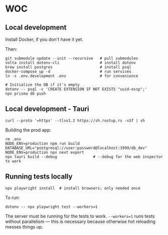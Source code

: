# WOC

## Local development

Install Docker, if you don't have it yet.

Then:

```
git submodule update --init --recursive   # pull submodules
volta install dotenv-cli                  # install dotenv
brew install postgres                     # install psql
docker-compose up -d                      # run services
ln -s .env.development .env               # for convenience

# Initialize the DB if it's empty
dotenv -- psql -c 'CREATE EXTENSION IF NOT EXISTS "uuid-ossp";'
npx prisma db push
```

## Local development - Tauri

```
curl --proto '=https' --tlsv1.2 https://sh.rustup.rs -sSf | sh
```

Building the prod app:

```
rm .env
NODE_ENV=production npm run build
DATABASE_URL="postgresql://user:password@localhost:3999/db_dev" NODE_ENV=production npx next export
npx tauri build --debug                # --debug for the web inspector to work
```

## Running tests locally

```
npx playwright install  # install browsers; only needed once
```

To run:

```
dotenv -- npx playwright test --workers=1
```

The server must be running for the tests to work. `--workers=1` runs tests without parallelism — this is necessary because otherwise hot reloading messes things up.
